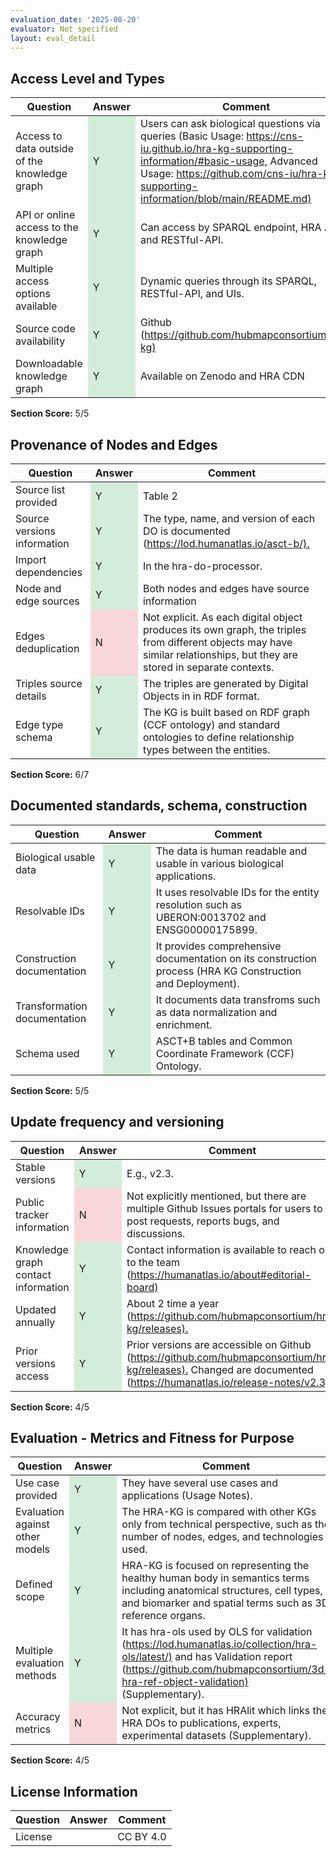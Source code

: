 ```yaml
---
evaluation_date: '2025-08-20'
evaluator: Not specified
layout: eval_detail
---
```


## Access Level and Types
<div class="table-responsive">
<table class="table table-striped">
<thead><tr><th>Question</th><th>Answer</th><th>Comment</th></tr></thead><tbody>
<tr><td>Access to data outside of the knowledge graph</td><td style="background-color:#d4edda;">Y</td><td>Users can ask biological questions via queries (Basic Usage: <a href="https://cns-iu.github.io/hra-kg-supporting-information/#basic-usage,">https://cns-iu.github.io/hra-kg-supporting-information/#basic-usage,</a> Advanced Usage: <a href="https://github.com/cns-iu/hra-kg-supporting-information/blob/main/README.md)">https://github.com/cns-iu/hra-kg-supporting-information/blob/main/README.md)</a></td></tr>
<tr><td>API or online access to the knowledge graph</td><td style="background-color:#d4edda;">Y</td><td>Can access by SPARQL endpoint, HRA API, and RESTful-API.</td></tr>
<tr><td>Multiple access options available</td><td style="background-color:#d4edda;">Y</td><td>Dynamic queries through its SPARQL, RESTful-API, and UIs.</td></tr>
<tr><td>Source code availability</td><td style="background-color:#d4edda;">Y</td><td>Github (<a href="https://github.com/hubmapconsortium/hra-kg)">https://github.com/hubmapconsortium/hra-kg)</a></td></tr>
<tr><td>Downloadable knowledge graph</td><td style="background-color:#d4edda;">Y</td><td>Available on Zenodo and HRA CDN</td></tr>
</tbody></table></div>
<p><strong>Section Score:</strong> 5/5</p>

## Provenance of Nodes and Edges
<div class="table-responsive">
<table class="table table-striped">
<thead><tr><th>Question</th><th>Answer</th><th>Comment</th></tr></thead><tbody>
<tr><td>Source list provided</td><td style="background-color:#d4edda;">Y</td><td>Table 2</td></tr>
<tr><td>Source versions information</td><td style="background-color:#d4edda;">Y</td><td>The type, name, and version of each DO is documented (<a href="https://lod.humanatlas.io/asct-b/).">https://lod.humanatlas.io/asct-b/).</a></td></tr>
<tr><td>Import dependencies</td><td style="background-color:#d4edda;">Y</td><td>In the hra-do-processor.</td></tr>
<tr><td>Node and edge sources</td><td style="background-color:#d4edda;">Y</td><td>Both nodes and edges have source information</td></tr>
<tr><td>Edges deduplication</td><td style="background-color:#f8d7da;">N</td><td>Not explicit. As each digital object produces its own graph, the triples from different objects may have similar relationships, but they are stored in separate contexts.</td></tr>
<tr><td>Triples source details</td><td style="background-color:#d4edda;">Y</td><td>The triples are generated by Digital Objects in in RDF format.</td></tr>
<tr><td>Edge type schema</td><td style="background-color:#d4edda;">Y</td><td>The KG is built based on RDF graph (CCF ontology) and standard ontologies to define relationship types between the entities.</td></tr>
</tbody></table></div>
<p><strong>Section Score:</strong> 6/7</p>

## Documented standards, schema, construction
<div class="table-responsive">
<table class="table table-striped">
<thead><tr><th>Question</th><th>Answer</th><th>Comment</th></tr></thead><tbody>
<tr><td>Biological usable data</td><td style="background-color:#d4edda;">Y</td><td>The data is human readable and usable in various biological applications.</td></tr>
<tr><td>Resolvable IDs</td><td style="background-color:#d4edda;">Y</td><td>It uses resolvable IDs for the entity resolution such as UBERON:0013702 and ENSG00000175899.</td></tr>
<tr><td>Construction documentation</td><td style="background-color:#d4edda;">Y</td><td>It provides comprehensive documentation on its construction process (HRA KG Construction and Deployment).</td></tr>
<tr><td>Transformation documentation</td><td style="background-color:#d4edda;">Y</td><td>It documents data transfroms such as data normalization and enrichment.</td></tr>
<tr><td>Schema used</td><td style="background-color:#d4edda;">Y</td><td>ASCT+B tables and Common Coordinate Framework (CCF) Ontology.</td></tr>
</tbody></table></div>
<p><strong>Section Score:</strong> 5/5</p>

## Update frequency and versioning
<div class="table-responsive">
<table class="table table-striped">
<thead><tr><th>Question</th><th>Answer</th><th>Comment</th></tr></thead><tbody>
<tr><td>Stable versions</td><td style="background-color:#d4edda;">Y</td><td>E.g., v2.3.</td></tr>
<tr><td>Public tracker information</td><td style="background-color:#f8d7da;">N</td><td>Not explicitly mentioned, but there are multiple Github Issues portals for users to post requests, reports bugs, and discussions.</td></tr>
<tr><td>Knowledge graph contact information</td><td style="background-color:#d4edda;">Y</td><td>Contact information is available to reach out to the team (<a href="https://humanatlas.io/about#editorial-board)">https://humanatlas.io/about#editorial-board)</a></td></tr>
<tr><td>Updated annually</td><td style="background-color:#d4edda;">Y</td><td>About 2 time a year (<a href="https://github.com/hubmapconsortium/hra-kg/releases).">https://github.com/hubmapconsortium/hra-kg/releases).</a></td></tr>
<tr><td>Prior versions access</td><td style="background-color:#d4edda;">Y</td><td>Prior versions are accessible on Github (<a href="https://github.com/hubmapconsortium/hra-kg/releases).">https://github.com/hubmapconsortium/hra-kg/releases).</a> Changed are documented (<a href="https://humanatlas.io/release-notes/v2.3).">https://humanatlas.io/release-notes/v2.3).</a></td></tr>
</tbody></table></div>
<p><strong>Section Score:</strong> 4/5</p>

## Evaluation - Metrics and Fitness for Purpose
<div class="table-responsive">
<table class="table table-striped">
<thead><tr><th>Question</th><th>Answer</th><th>Comment</th></tr></thead><tbody>
<tr><td>Use case provided</td><td style="background-color:#d4edda;">Y</td><td>They have several use cases and applications (Usage Notes).</td></tr>
<tr><td>Evaluation against other models</td><td style="background-color:#d4edda;">Y</td><td>The HRA-KG is compared with other KGs only from technical perspective, such as the number of nodes, edges, and technologies used.</td></tr>
<tr><td>Defined scope</td><td style="background-color:#d4edda;">Y</td><td>HRA-KG is focused on representing the healthy human body in semantics terms including anatomical structures, cell types, and biomarker and spatial terms such as 3D reference organs.</td></tr>
<tr><td>Multiple evaluation methods</td><td style="background-color:#d4edda;">Y</td><td>It has hra-ols used by OLS for validation (<a href="https://lod.humanatlas.io/collection/hra-ols/latest/)">https://lod.humanatlas.io/collection/hra-ols/latest/)</a> and has Validation report (<a href="https://github.com/hubmapconsortium/3d-hra-ref-object-validation)">https://github.com/hubmapconsortium/3d-hra-ref-object-validation)</a> (Supplementary).</td></tr>
<tr><td>Accuracy metrics</td><td style="background-color:#f8d7da;">N</td><td>Not explicit, but it has HRAlit which links the HRA DOs to publications, experts, experimental datasets (Supplementary).</td></tr>
</tbody></table></div>
<p><strong>Section Score:</strong> 4/5</p>

## License Information
<div class="table-responsive">
<table class="table table-striped">
<thead><tr><th>Question</th><th>Answer</th><th>Comment</th></tr></thead><tbody>
<tr><td>License</td><td></td><td>CC BY 4.0</td></tr>
</tbody></table></div>


